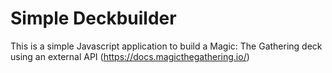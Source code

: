 # Simple Deckbuilder

This is a simple Javascript application to build a Magic: The Gathering deck using an external API (https://docs.magicthegathering.io/)
